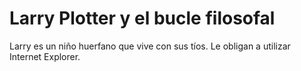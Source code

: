 # Larry Plotter y el bucle filosofal

Larry es un niño huerfano que vive con sus tíos. Le obligan a utilizar Internet Explorer.
